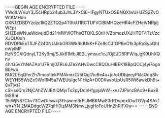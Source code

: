 -----BEGIN AGE ENCRYPTED FILE-----
YWdlLWVuY3J5cHRpb24ub3JnL3YxCi0+IFgyNTUxOSBNQXlwUHJZS2ZvOWtKMHdn
OXN1ZDBDYzdzc1liQ2ZTQ2p4T0tkU1RCTUFVClBlMHQzeHR4cFZHelVNRjdjWEpt
SHZEeWNueWdvejdDd21rMWVlOThsQTQKLS0tIHVZbmozUXJHTDF4TzVzcXJQU0dh
RDVDRkExTXJFZ240NUJkbGR3WkRldUkK+FZe9cCJfGPBvO1k3pRpSyaQhtmVylMF
RzNSG/ilQdnyLT2Ky9mj/SJ/k61MbJIE2Uymsuc1cJ/OjEJD8RFWiqJgK9UhXQnv
4hrG5vYhNAZAo1J7Rmj0ZRL6JZe2AHvDwcCBQOuHlBEK18BpQOCj4yi7ogaBb/wo
BUi20EqQferZh7lmootlekPMAkmzC/5fQgl7iuBe4u+jo/oUDbjeeyPklaQdq8Iv
WEYHS5WsZe9WoRM5a7WEUt/lgcN1HizA+D0DKw/oUpUsR5Wi6awkDh9t+8v7jvz1
cSHssQm2NjCAhZWJEXiQMyrTs2pyDdnHfgpjaWW+xvz7JPimzBAc9+BuxB9iSBni
15tWjN87Ckv73CwDJswkj3Fhjwem3rFIJMBKMw83rRDvpexlOwTOVp4SAk1wh+YN
2MADdgeW27qiHI0izMM3NmvLjygHoFoUHn2hRiFXIw==
-----END AGE ENCRYPTED FILE-----
